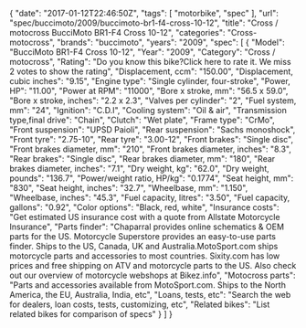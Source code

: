 {
    "date": "2017-01-12T22:46:50Z",
    "tags": [
        "motorbike",
        "spec"
    ],
    "url": "spec\/buccimoto\/2009\/buccimoto-br1-f4-cross-10-12",
    "title": "Cross \/ motocross BucciMoto BR1-F4 Cross 10-12",
    "categories": "Cross-motocross",
    "brands": "buccimoto",
    "years": "2009",
    "spec": [
        {
            "Model": "BucciMoto BR1-F4 Cross 10-12",
            "Year": "2009",
            "Category": "Cross \/ motocross",
            "Rating": "Do you know this bike?Click here to rate it. We miss 2 votes to show the rating",
            "Displacement, ccm": "150.00",
            "Displacement, cubic inches": "9.15",
            "Engine type": "Single cylinder, four-stroke",
            "Power, HP": "11.00",
            "Power at RPM": "11000",
            "Bore x stroke, mm": "56.5 x 59.0",
            "Bore x stroke, inches": "2.2 x 2.3",
            "Valves per cylinder": "2",
            "Fuel system, mm": "24",
            "Ignition": "C.D.I",
            "Cooling system": "Oil & air",
            "Transmission type,final drive": "Chain",
            "Clutch": "Wet plate",
            "Frame type": "CrMo",
            "Front suspension": "UPSD Paioli",
            "Rear suspension": "Sachs monoshock",
            "Front tyre": "2.75-10",
            "Rear tyre": "3.00-12",
            "Front brakes": "Single disc",
            "Front brakes diameter, mm": "210",
            "Front brakes diameter, inches": "8.3",
            "Rear brakes": "Single disc",
            "Rear brakes diameter, mm": "180",
            "Rear brakes diameter, inches": "7.1",
            "Dry weight, kg": "62.0",
            "Dry weight, pounds": "136.7",
            "Power\/weight ratio, HP\/kg": "0.1774",
            "Seat height, mm": "830",
            "Seat height, inches": "32.7",
            "Wheelbase, mm": "1.150",
            "Wheelbase, inches": "45.3",
            "Fuel capacity, litres": "3.50",
            "Fuel capacity, gallons": "0.92",
            "Color options": "Black, red, white",
            "Insurance costs": "Get estimated US insurance cost with a quote from Allstate Motorcycle Insurance",
            "Parts finder": "Chaparral provides online schematics & OEM parts for the US.   Motorcycle Superstore provides an easy-to-use parts finder. Ships to the US, Canada, UK and Australia.MotoSport.com ships motorcycle parts and accessories to most countries.    Sixity.com has low prices and free shipping on ATV and motorcycle parts to the US. Also check out our overview of motorcycle webshops at Bikez.info",
            "Motocross parts": "Parts and accessories available from MotoSport.com. Ships to the North America, the EU, Australia, India, etc",
            "Loans, tests, etc": "Search the web for dealers, loan costs, tests, customizing, etc",
            "Related bikes": "List related bikes for comparison of specs"
        }
    ]
}
